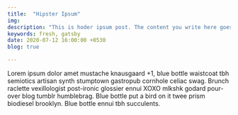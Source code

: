 ```yaml
---
title:  "Hipster Ipsum"
img: 
description: "This is hoder ipsum post. The content you write here goes as meta description and as a description for the post"
keywords: fresh, gatsby
date: 2020-07-12 16:00:00 +0530
blog: true

---
```


Lorem ipsum dolor amet mustache knausgaard +1, blue bottle waistcoat tbh semiotics artisan synth stumptown gastropub cornhole celiac swag. Brunch raclette vexillologist post-ironic glossier ennui XOXO mlkshk godard pour-over blog tumblr humblebrag. Blue bottle put a bird on it twee prism biodiesel brooklyn. Blue bottle ennui tbh succulents.
